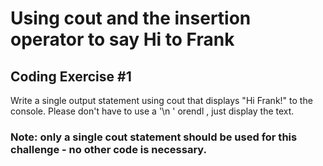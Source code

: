 # Using cout and the insertion operator to say Hi to Frank



## Coding Exercise #1

Write a single output statement using cout  that displays "Hi Frank!" to the console. Please don't have to use a '\n ' orendl , just display the text.

### Note: only a single cout statement should be used for this challenge - no other code is necessary.
